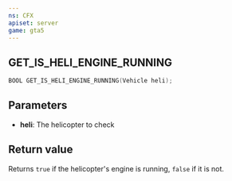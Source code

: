 ```yaml
---
ns: CFX
apiset: server
game: gta5
---
```

## GET_IS_HELI_ENGINE_RUNNING

```c
BOOL GET_IS_HELI_ENGINE_RUNNING(Vehicle heli);
```

## Parameters
* **heli**: The helicopter to check

## Return value
Returns `true` if the helicopter's engine is running, `false` if it is not.